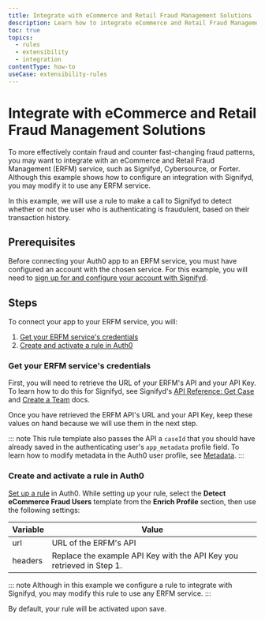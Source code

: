 ```yaml
---
title: Integrate with eCommerce and Retail Fraud Management Solutions
description: Learn how to integrate eCommerce and Retail Fraud Management solutions using rules. The given example uses Signifyd, but can be modified to use any ERFM service. 
toc: true
topics:
  - rules
  - extensibility
  - integration
contentType: how-to
useCase: extensibility-rules
---
```

# Integrate with eCommerce and Retail Fraud Management Solutions


To more effectively contain fraud and counter fast-changing fraud patterns, you may want to integrate with an eCommerce and Retail Fraud Management (ERFM) service, such as Signifyd, Cybersource, or Forter. Although this example shows how to configure an integration with Signifyd, you may modify it to use any ERFM service.

In this example, we will use a rule to make a call to Signifyd to detect whether or not the user who is authenticating is fraudulent, based on their transaction history.

## Prerequisites

Before connecting your Auth0 app to an ERFM service, you must have configured an account with the chosen service. For this example, you will need to [sign up for and configure your account with Signifyd](https://www.signifyd.com/).

## Steps

To connect your app to your ERFM service, you will:

1. [Get your ERFM service's credentials](#get-your-erfm-services-credentials)
2. [Create and activate a rule in Auth0](#create-and-activate-a-rule-in-auth0)

### Get your ERFM service's credentials

First, you will need to retrieve the URL of your ERFM's API and your API Key. To learn how to do this for Signifyd, see Signifyd's [API Reference: Get Case](https://developer.signifyd.com/api/#/reference/cases/get-case) and [Create a Team](https://www.signifyd.com/resources/faq/working-with-teams/how-do-i-create-a-team/) docs.

Once you have retrieved the ERFM API's URL and your API Key, keep these values on hand because we will use them in the next step.

::: note
This rule template also passes the API a `caseId` that you should have already saved in the authenticating user's `app_metadata` profile field. To learn how to modify metadata in the Auth0 user profile, see [Metadata](/users/concepts/overview-user-metadata).
:::

### Create and activate a rule in Auth0

[Set up a rule](/dashboard/guides/rules/create-rules) in Auth0. While setting up your rule, select the **Detect eCommerce Fraud Users** template from the **Enrich Profile** section, then use the following settings:

| Variable | Value |
| -------- | ----- |
| url | URL of the ERFM's API |
| headers | Replace the example API Key with the API Key you retrieved in Step 1. |

::: note
Although in this example we configure a rule to integrate with Signifyd, you may modify this rule to use any ERFM service.
:::

By default, your rule will be activated upon save.